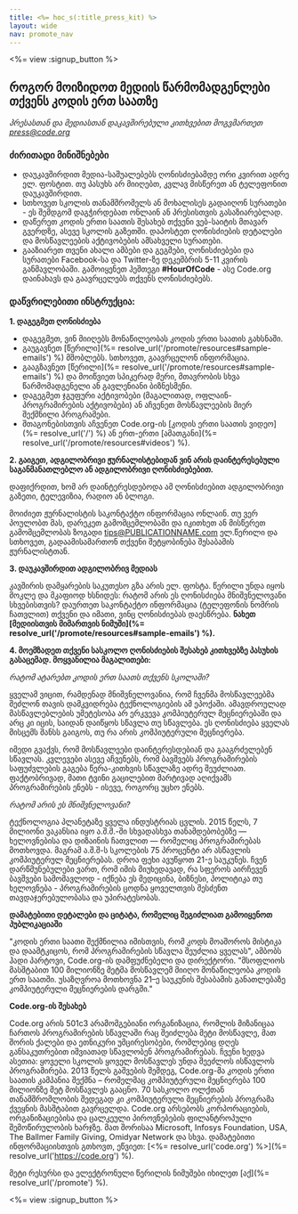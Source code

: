 ```yaml
---
title: <%= hoc_s(:title_press_kit) %>
layout: wide
nav: promote_nav
---
```

<%= view :signup_button %>

## როგორ მოიზიდოთ მედიის წარმომადგენლები თქვენს კოდის ერთ საათზე

*პრესასთან და მედიასთან დაკავშირებული კითხვებით მოგვმართეთ <press@code.org>*

### ძირითადი მინიშნებები

- დაუკავშირდით მედია-საშუალებებს ღონისძიებამდე ორი კვირით ადრე ელ. ფოსტით. თუ პასუხს არ მიიღებთ, კვლავ მისწერეთ ან ტელეფონით დაუკავშირდით.
- სთხოვეთ სკოლის თანამშრომელს ან მოხალისეს გადაიღონ სურათები - ეს შემდგომ დაგჭირდებათ ონლაინ ან პრესისთვის გასაზიარებლად.
- დაწერეთ კოდის ერთი საათის შესახებ თქვენი ვებ-საიტის მთავარ გვერდზე, ასევე სკოლის გაზეთში. დაპოსტეთ ღონისძიების დეტალები და მოსწავლეების აქტივობების ამსახველი სურათები.
- გააზიარეთ თვენი ახალი ამბები და გეგმები, ღონისძიებები და სურათები Facebook-სა და Twitter-ზე დეკემბრის 5-11 კვირის განმავლობაში. გამოიყენეთ ჰეშთეგი **#HourOfCode** - ასე Code.org დაინახავს და გაავრცელებს თქვენს ღონისძიებებს.

### დაწვრილებითი ინსტრუქცია:

**1. დაგეგმეთ ღონისძიება**

- დაგეგმეთ, ვინ მიიღებს მონაწილეობას კოდის ერთი საათის გახსნაში.
- გაუგავნეთ [წერილი](%= resolve_url('/promote/resources#sample-emails') %) მშობლებს. სთხოვეთ, გაავრცელონ ინფორმაცია.
- გააგზავნეთ [წერილი](%= resolve_url('/promote/resources#sample-emails') %) და მოიწვიეთ სპიკერად მერი, მთავრობის სხვა წარმომადგენელი ან გავლენიანი ბიზნესმენი.
- დაგეგმეთ ჯგუფური აქტივობები (მაგალითად, ოფლაინ-პროგრამირების აქტივობები) ან აჩვენეთ მოსწავლეების მიერ შექმნილი პროგრამები.
- შთაგონებისთვის აჩვენეთ Code.org-ის [კოდის ერთი საათის ვიდეო](%= resolve_url('/') %) ან ერთ-ერთი [ამათგანი](%= resolve_url('/promote/resources#videos') %).

**2. გაიგეთ, ადგილობრივი ჟურნალისტებიდან ვინ არის დაინტერესებული საგანმანათლებლო ან ადგილობრივი ღონისძიებებით.**

დაფიქრდით, ხომ არ დაინტერესდებოდა ამ ღონისძიებით ადგილობრივი გაზეთი, ტელევიზია, რადიო ან ბლოგი.

მოიძიეთ ჟურნალისტის საკონტაქტო ინფორმაცია ონლაინ. თუ ვერ პოულობთ მას, დარეკეთ გამომცემლობაში და იკითხეთ ან მისწერეთ გამომცემლობას ზოგადი tips@PUBLICATIONNAME.com ელ.წერილი და სთხოვეთ, გადაამისამართონ თქვენი შეტყობინება შესაბამის ჟურნალისტთან.

**3. დაუკავშირდით ადგილობრივ მედიას**

კავშირის დამყარების საკუთესო გზა არის ელ. ფოსტა. წერილი უნდა იყოს მოკლე და მკაფიოდ ხსნიდეს: რატომ არის ეს ღონისძიება მნიშვნელოვანი სხვებისთვის? დაურთეთ საკონტაქტო ინფორმაცია (ტელეფონის ნომრის ჩათვლით) თქვენი და იმათი, ვინც ღონისძიებას დაესწრება. **ნახეთ [მედიისთვის მიმართვის ნიმუში](%= resolve_url('/promote/resources#sample-emails') %).**

**4. მოემზადეთ თქვენი სასკოლო ღონისძიების შესახებ კითხვებზე პასუხის გასაცემად. მოყვანილია მაგალითები:**

*რატომ ატარებთ კოდის ერთ საათს თქვენს სკოლაში?*

ყველამ ვიცით, რამდენად მნიშვნელოვანია, რომ ჩვენმა მოსწავლეებმა შეძლონ თავის დამკვიდრება ტექნოლოგიების ამ ეპოქაში. ამავდროულად მასწავლებლების უმეტესობა არ ერკვევა კომპიუტერულ მეცნიერებაში და არც კი იცის, საიდან დაიწყოს სწავლა თუ სწავლება. ეს ღონისძიება ყველას მისცემს შანსს გაიგოს, თუ რა არის კომპიუტერული მეცნიერება.

იმედი გვაქვს, რომ მოსწავლეები დაინტერესდებიან და გააგრძელებენ სწავლას. კვლევები ასევე აჩვენებს, რომ ბავშვებს პროგრამირების საფუძვლების გაგება წერა-კითხვის სწავლაზე ადრე შეუძლიათ. ფაქტობრივად, მათი ტვინი გაცილებით მარტივად აღიქვამს პროგრამირების ენებს - ისევე, როგორც უცხო ენებს.

*რატომ არის ეს მნიშვნელოვანი?*

ტექნოლოგია პლანეტაზე ყველა ინდუსტრიას ცვლის. 2015 წელს, 7 მილიონი ვაკანსია იყო ა.შ.შ.-ში სხვადასხვა თანამდებობებზე — ხელოვნებისა და დიზაინის ჩათვლით — რომელიც პროგრამირებას მოთხოვდა. მაგრამ ა.შ.შ-ს სკოლების 75 პროცენტი არ ასწავლის კომპიუტერულ მეცნიერებას. დროა ფეხი ავუწყოთ 21-ე საუკუნეს. ჩვენ დარწმუნებულები ვართ, რომ იმის მიუხედავად, რა სფეროს აირჩევენ ბავშვები სამომავლოდ - იქნება ეს მედიცინა, ბიზნესი, პოლიტიკა თუ ხელოვნება - პროგრამირების ცოდნა ყოველთვის შესძენთ თავდაჯერებულობასა და უპირატესობას.

**დამატებითი დეტალები და ციტატა, რომელიც შეგიძლიათ გამოიყენოთ პუბლიკაციაში**

"კოდის ერთი საათი შექმნილია იმისთვის, რომ კოდს მოაშოროს მისტიკა და დაამტკიცოს, რომ პროგრამირების სწავლა შეუძლია ყველას", ამბობს ჰადი პარტოვი, Code.org-ის დამფუძნებელი და დირექტორი. "მსოფლიოს მასშტაბით 100 მილიონზე მეტმა მოსწავლემ მიიღო მონაწილეობა კოდის ერთ საათში. უსაზღვროა მოთხოვნა 21–ე საუკუნის შესაბამის განათლებაზე კომპიუტერული მეცნიერების დარგში."

**Code.org-ის შესახებ**

Code.org არის 501c3 არამომგებიანი ორგანიზაცია, რომლის მიზანიცაა ჩართოს პროგრამირების სწავლაში რაც შეიძლება მეტი მოსწავლე, მათ შორის ქალები და ეთნიკური უმცირესობები, რომლებიც დღეს განსაკუთრებით იშვიათად სწავლობენ პროგრამირებას. ჩვენი ხედვა ასეთია: ყოველი სკოლის ყოველ მოსწავლეს უნდა შეეძლოს ისწავლოს პროგრამირება. 2013 წელს გაშვების შემდეგ, Code.org-მა კოდის ერთი საათის კამპანია შექმნა – რომელმაც კომპიუტერული მეცნიერება 100 მილიონზე მეტ მოსწავლეს გააცნო. 70 სასკოლო ოლქთან თანამშრომლობის შედეგად კი კომპიუტერული მეცნიერების პროგრამა ქვეყნის მასშტაბით გავრცელდა. Code.org არსებობს კორპორაციების, ორგანიზაციებისა და ცალკეული პიროვნებების ფილანტროპული შემოწირულობის ხარჯზე. მათ შორისაა Microsoft, Infosys Foundation, USA, The Ballmer Family Giving, Omidyar Network და სხვა. დამატებითი ინფორმაციისთვის გთხოვთ, ეწვიეთ: [<%= resolve_url('code.org') %>](%= resolve_url('https://code.org') %).

  
მეტი რესურსი და ელექტრონული წერილის ნიმუშები იხილეთ [აქ](%= resolve_url('/promote') %).

<%= view :signup_button %>